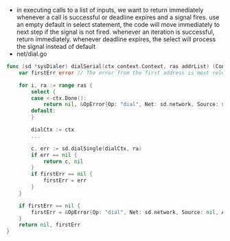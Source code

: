 - in executing calls to a list of inputs, we want to return immediately whenever a call is successful or deadline expires and a signal fires. use an empty default in select statement, the code will move immediately to next step if the signal is not fired. whenever an iteration is successful, return immediately. whenever deadline expires, the select will process the signal instead of default
- net/dial.go
```go
func (sd *sysDialer) dialSerial(ctx context.Context, ras addrList) (Conn, error) {
	var firstErr error // The error from the first address is most relevant.

	for i, ra := range ras {
		select {
		case <-ctx.Done():
			return nil, &OpError{Op: "dial", Net: sd.network, Source: sd.LocalAddr, Addr: ra, Err: mapErr(ctx.Err())}
		default:
		}

		dialCtx := ctx
        ...

		c, err := sd.dialSingle(dialCtx, ra)
		if err == nil {
			return c, nil
		}
		if firstErr == nil {
			firstErr = err
		}
	}

	if firstErr == nil {
		firstErr = &OpError{Op: "dial", Net: sd.network, Source: nil, Addr: nil, Err: errMissingAddress}
	}
	return nil, firstErr
}
```